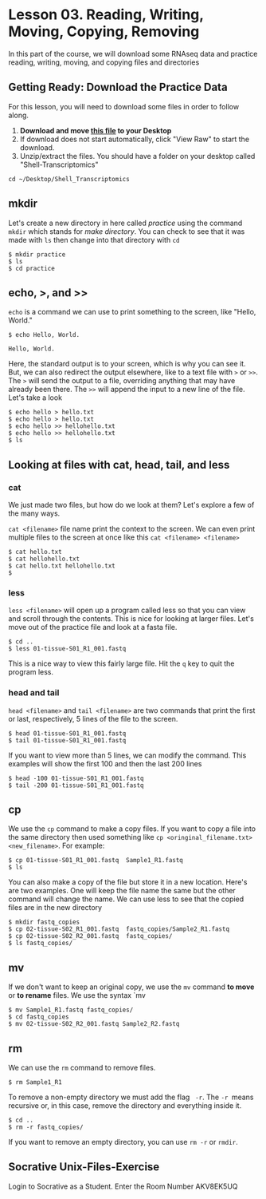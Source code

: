 # Lesson 03. Reading, Writing, Moving, Copying, Removing 

In this part of the course, we will download some RNAseq data and practice reading, writing, moving, and copying files and directories

## Getting Ready: Download the Practice Data
For this lesson, you will need to download some files in order to follow along.

1. **Download and move [this file](./data/Shell_Transcriptomics.zip) to your Desktop**
2. If download does not start automatically, click "View Raw" to start the download.
3. Unzip/extract the files. You should have a folder on your desktop called "Shell-Transcriptomics"

~~~ {.bash}
cd ~/Desktop/Shell_Transcriptomics
~~~

## mkdir

Let's create a new directory in here called *practice* using the command `mkdir` which stands for *make directory*. You can check to see that it was made with `ls` then change into that directory with `cd`

~~~ {.bash}
$ mkdir practice
$ ls 
$ cd practice
~~~

## echo, >, and >> 

`echo` is a command we can use to print something to the screen, like "Hello, World." 

~~~ {.bash}
$ echo Hello, World.
~~~
~~~ {.output}
Hello, World.
~~~

Here, the standard output is to your screen, which is why you can see it. But, we can also redirect the output elsewhere, like to a text file with `>` or `>>`. The `>` will send the output to a file, overriding anything that may have already been there. The  `>>` will append the input to a new line of the file. Let's take a look

~~~ {.bash}
$ echo hello > hello.txt
$ echo hello > hello.txt
$ echo hello >> hellohello.txt
$ echo hello >> hellohello.txt
$ ls
~~~

## Looking at files with cat, head, tail, and less

### cat
We just made two files, but how do we look at them? Let's explore a few of the many ways.

`cat <filename>` file name print the context to the screen. We can even print multiple files to the screen at once like this `cat <filename> <filename>`

~~~ {.bash}
$ cat hello.txt
$ cat hellohello.txt
$ cat hello.txt hellohello.txt
$ 
~~~

### less
`less <filename>` will open up a program called less so that you can view and scroll through the contents. This is nice for looking at larger files. Let's move out of the practice file and look at a fasta file.


~~~ {.bash}
$ cd ..
$ less 01-tissue-S01_R1_001.fastq
~~~

This is a nice way to view this fairly large file. Hit the `q` key to quit the program less. 

### head and tail
`head <filename>` and `tail <filename>` are two commands that print the first or last, respectively, 5 lines of the file to the screen. 

~~~ {.bash}
$ head 01-tissue-S01_R1_001.fastq
$ tail 01-tissue-S01_R1_001.fastq
~~~

If you want to view more than 5 lines, we can modify the command. This examples will show the first 100 and then the last 200 lines

~~~ {.bash}
$ head -100 01-tissue-S01_R1_001.fastq
$ tail -200 01-tissue-S01_R1_001.fastq
~~~


## cp
We use the `cp` command to make a copy files. If you want to copy a file into the same directory then used something like `cp <oringinal_filename.txt> <new_filename>`. For example:

~~~ {.bash}
$ cp 01-tissue-S01_R1_001.fastq  Sample1_R1.fastq
$ ls
~~~

You can also make a copy of the file but store it in a new location. Here's are two examples. One will keep the file name the same but the other command will change the name. We can use less to see that the copied files are in the new directory

~~~ {.bash}
$ mkdir fastq_copies
$ cp 02-tissue-S02_R1_001.fastq  fastq_copies/Sample2_R1.fastq
$ cp 02-tissue-S02_R2_001.fastq  fastq_copies/
$ ls fastq_copies/
~~~

## mv
If we don't want to keep an original copy, we use the `mv` command **to move** or **to rename** files. We use the syntax `mv <origingalfilename> <newfilename>

~~~ {.bash}
$ mv Sample1_R1.fastq fastq_copies/
$ cd fastq_copies	
$ mv 02-tissue-S02_R2_001.fastq Sample2_R2.fastq
~~~

## rm 
We can use the `rm` command to remove files. 

~~~ {.bash}
$ rm Sample1_R1
~~~

To remove a non-empty directory we must add the flag ` -r`. The `-r `means recursive or, in this case, remove the directory and everything inside it.

~~~ {.bash}
$ cd ..
$ rm -r fastq_copies/
~~~

If you want to remove an empty directory, you can use `rm -r` or `rmdir`.

## Socrative Unix-Files-Exercise
Login to Socrative as a Student.
Enter the Room Number AKV8EK5UQ